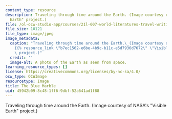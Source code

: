 ```yaml
---
content_type: resource
description: Traveling through time around the Earth. (Image courtesy of NASA's "Visible
  Earth" project.)
file: /ol-ocw-studio-app/courses/21l-007-world-literatures-travel-writing-fall-2008/45942b098c481ff69dbf52a641ad1f88_21l-007f08-th.jpg
file_size: 10121
file_type: image/jpeg
image_metadata:
  caption: "Traveling through time around the Earth.\_(Image courtesy of NASA's \"\
    {{% resource_link \"b7ec1562-e6be-4b9c-b11c-e5d7936d7672\" \"Visible Earth\" %}}\"\
    \ project.)"
  credit: ''
  image-alt: A photo of the Earth as seen from space.
learning_resource_types: []
license: https://creativecommons.org/licenses/by-nc-sa/4.0/
ocw_type: OCWImage
resourcetype: Image
title: The Blue Marble
uid: 45942b09-8c48-1ff6-9dbf-52a641ad1f88
---
```

Traveling through time around the Earth. (Image courtesy of NASA's "Visible Earth" project.)